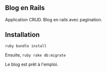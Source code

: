 ## Blog en Rails

Application CRUD. Blog en rails avec pagination.

## Installation

```ruby bundle install ```

Ensuite, ```ruby rake db:migrate ```

Le blog est prêt à l'emploi.
